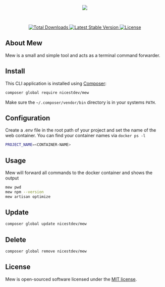 <p align="center">
    <img src="https://i.imgur.com/RdUFiBv.png" style="padding: 2rem"/>
</p>

<p align="center">
    <a href="https://packagist.org/packages/nicestdev/mew">
        <img src="https://img.shields.io/packagist/dt/nicestdev/mew" alt="Total Downloads">
    </a>
    <a href="https://packagist.org/packages/nicestdev/mew">
        <img src="https://img.shields.io/packagist/v/nicestdev/mew" alt="Latest Stable Version">
    </a>
    <a href="https://packagist.org/packages/nicestdev/mew">
        <img src="https://img.shields.io/packagist/l/nicestdev/mew" alt="License">
    </a>
</p>

## About Mew

Mew is a small and simple tool and acts as a terminal command forwarder.

## Install

This CLI application is installed using [Composer](https://getcomposer.org):

```bash
composer global require nicestdev/mew
```

Make sure the `~/.composer/vendor/bin` directory is in your systems `PATH`.

## Configuration

Create a .env file in the root path of your project and set the name of the web container. You can find your container names via `docker ps -l`

```bash
PROJECT_NAME=<CONTAINER-NAME>
```

## Usage

Mew will forward all commands to the docker container and shows the output

```bash
mew pwd
mew npm --version
mew artisan optimize
```

## Update

```bash
composer global update nicestdev/mew
```

## Delete

```bash
composer global remove nicestdev/mew
```

## License

Mew is open-sourced software licensed under the [MIT license](https://opensource.org/licenses/MIT).
